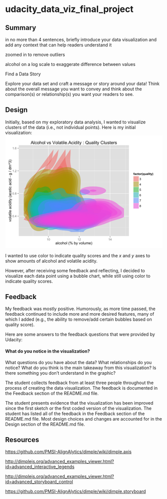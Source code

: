 # udacity_data_viz_final_project

## Summary

 in no more than 4 sentences, briefly introduce your data visualization and add any context that can help readers understand it

zoomed in to remove outliers

alcohol on a log scale to exaggerate difference between values 

Find a Data Story

Explore your data set and craft a message or story around your data! Think about the overall message you want to convey and think about the comparison(s) or relationship(s) you want your readers to see.


## Design
Initially, based on my exploratory data analysis, I wanted to visualize 
clusters of the data (i.e., not individual points). Here is my initial
visualization: 
![Initial Visualization](images/initial.png)

I wanted to use color to indicate quality scores and the _x_ and _y_ axes 
to show amounts of alcohol and volatile acidity. 

However, after receiving some feedback and reflecting, I decided to visualize each data point using a bubble chart, while still using color to indicate quality scores.


## Feedback
My feedback was mostly positive. Humorously, as more time passed, the feedback
continued to include more and more desired features, many of which I added 
(e.g., the ability to remove/add certain bubbles based on quality score).

Here are some answers to the feedback questions that were provided by Udacity:

#### What do you notice in the visualization?


What questions do you have about the data?
What relationships do you notice?
What do you think is the main takeaway from this visualization?
Is there something you don’t understand in the graphic?

The student collects feedback from at least three people throughout the process of creating the data visualization. The feedback is documented in the Feedback section of the README.md file.

The student presents evidence that the visualization has been improved since the first sketch or the first coded version of the visualization. The student has listed all of the feedback in the Feedback section of the README.md file. Most design choices and changes are accounted for in the Design section of the README.md file.




## Resources

https://github.com/PMSI-AlignAlytics/dimple/wiki/dimple.axis

http://dimplejs.org/advanced_examples_viewer.html?id=advanced_interactive_legends

http://dimplejs.org/advanced_examples_viewer.html?id=advanced_storyboard_control

https://github.com/PMSI-AlignAlytics/dimple/wiki/dimple.storyboard